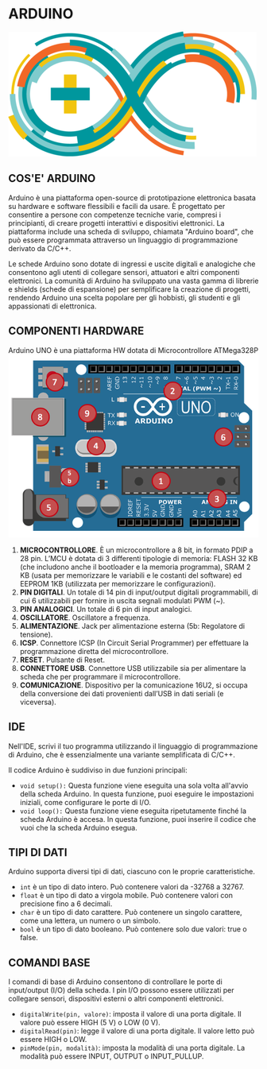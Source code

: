 # ARDUINO

![LOGO](./img/logo.png)

## COS'E' ARDUINO

Arduino è una piattaforma open-source di prototipazione elettronica basata su hardware e software flessibili e facili da usare. È progettato per consentire a persone con competenze tecniche varie, compresi i principianti, di creare progetti interattivi e dispositivi elettronici. La piattaforma include una scheda di sviluppo, chiamata "Arduino board", che può essere programmata attraverso un linguaggio di programmazione derivato da C/C++.

Le schede Arduino sono dotate di ingressi e uscite digitali e analogiche che consentono agli utenti di collegare sensori, attuatori e altri componenti elettronici. La comunità di Arduino ha sviluppato una vasta gamma di librerie e shields (schede di espansione) per semplificare la creazione di progetti, rendendo Arduino una scelta popolare per gli hobbisti, gli studenti e gli appassionati di elettronica.



## COMPONENTI HARDWARE
Arduino UNO è una piattaforma HW dotata di Microcontrollore ATMega328P
![UNO_datasheet](./img/datasheet.png)

1. **MICROCONTROLLORE**. È un microcontrollore a 8 bit, in formato PDIP a 28 pin. L’MCU è dotata di 3 differenti tipologie di memoria: FLASH 32 KB (che includono anche il bootloader e la memoria programma), SRAM 2 KB (usata per memorizzare le variabili e le costanti del software) ed EEPROM 1KB (utilizzata per memorizzare le configurazioni).
2. **PIN DIGITALI**. Un totale di 14 pin di input/output digitali programmabili, di cui 6 utilizzabili per fornire in uscita segnali modulati PWM (~).
3. **PIN ANALOGICI**. Un totale di 6 pin di input analogici.
4. **OSCILLATORE**. Oscillatore a frequenza.
5. **ALIMENTAZIONE**. Jack per alimentazione esterna (5b: Regolatore di tensione).
6. **ICSP**. Connettore ICSP (In Circuit Serial Programmer) per effettuare la programmazione diretta del microcontrollore.
7. **RESET**. Pulsante di Reset.
8. **CONNETTORE USB**. Connettore USB utilizzabile sia per alimentare la scheda che per programmare il microcontrollore.
9. **COMUNICAZIONE**. Dispositivo per la comunicazione 16U2, si occupa della conversione dei dati provenienti dall’USB in dati seriali (e viceversa).


## IDE

Nell'IDE, scrivi il tuo programma utilizzando il linguaggio di programmazione di Arduino, che è essenzialmente una variante semplificata di C/C++.

Il codice Arduino è suddiviso in due funzioni principali:

* `void setup():` Questa funzione viene eseguita una sola volta all'avvio della scheda Arduino. In questa funzione, puoi eseguire le impostazioni iniziali, come configurare le porte di I/O.
* `void loop():` Questa funzione viene eseguita ripetutamente finché la scheda Arduino è accesa. In questa funzione, puoi inserire il codice che vuoi che la scheda Arduino esegua.


## TIPI DI DATI

Arduino supporta diversi tipi di dati, ciascuno con le proprie caratteristiche.

* `int` è un tipo di dato intero. Può contenere valori da -32768 a 32767.
* `float` è un tipo di dato a virgola mobile. Può contenere valori con precisione fino a 6 decimali.
* `char` è un tipo di dato carattere. Può contenere un singolo carattere, come una lettera, un numero o un simbolo.
* `bool` è un tipo di dato booleano. Può contenere solo due valori: true o false.

## COMANDI BASE
I comandi di base di Arduino consentono di controllare le porte di input/output (I/O) della scheda. I pin I/O possono essere utilizzati per collegare sensori, dispositivi esterni o altri componenti elettronici.

* `digitalWrite(pin, valore)`: imposta il valore di una porta digitale. Il valore può essere HIGH (5 V) o LOW (0 V).
* `digitalRead(pin)`: legge il valore di una porta digitale. Il valore letto può essere HIGH o LOW.
* `pinMode(pin, modalità)`: imposta la modalità di una porta digitale. La modalità può essere INPUT, OUTPUT o INPUT_PULLUP.
